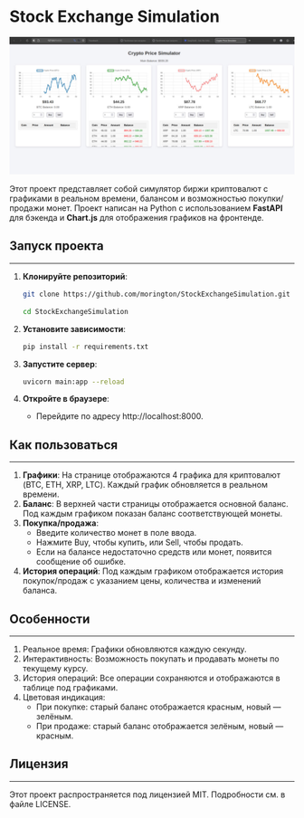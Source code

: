 # Stock Exchange Simulation

![screenshot.jpg](screenshot.jpg)

Этот проект представляет собой симулятор биржи криптовалют с графиками в реальном времени, балансом и возможностью покупки/продажи монет. Проект написан на Python с использованием **FastAPI** для бэкенда и **Chart.js** для отображения графиков на фронтенде.

## Запуск проекта

---

1. **Клонируйте репозиторий**:
    ```bash
    git clone https://github.com/morington/StockExchangeSimulation.git
    ```
    ```bash
    cd StockExchangeSimulation
    ```

2. **Установите зависимости**:
   ```bash
   pip install -r requirements.txt
   ```

3. **Запустите сервер**:
   ```bash
   uvicorn main:app --reload
   ```

4. **Откройте в браузере**:
   - Перейдите по адресу http://localhost:8000.


## Как пользоваться

---

1. **Графики**: На странице отображаются 4 графика для криптовалют (BTC, ETH, XRP, LTC). Каждый график обновляется в реальном времени.
2. **Баланс**: В верхней части страницы отображается основной баланс. Под каждым графиком показан баланс соответствующей монеты.
3. **Покупка/продажа**:
   - Введите количество монет в поле ввода.
   - Нажмите Buy, чтобы купить, или Sell, чтобы продать.
   - Если на балансе недостаточно средств или монет, появится сообщение об ошибке.
4. **История операций**: Под каждым графиком отображается история покупок/продаж с указанием цены, количества и изменений баланса.

## Особенности

---

1. Реальное время: Графики обновляются каждую секунду.
2. Интерактивность: Возможность покупать и продавать монеты по текущему курсу.
3. История операций: Все операции сохраняются и отображаются в таблице под графиками.
4. Цветовая индикация:
   - При покупке: старый баланс отображается красным, новый — зелёным.
   - При продаже: старый баланс отображается зелёным, новый — красным.

## Лицензия

---

Этот проект распространяется под лицензией MIT. Подробности см. в файле LICENSE.